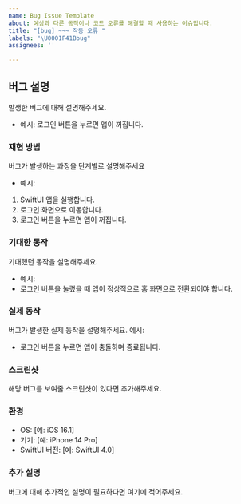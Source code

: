 ```yaml
---
name: Bug Issue Template
about: 예상과 다른 동작이나 코드 오류를 해결할 때 사용하는 이슈입니다.
title: "[bug] ~~~ 작동 오류 "
labels: "\U0001F41Bbug"
assignees: ''

---
```


## 버그 설명
발생한 버그에 대해 설명해주세요.
- 예시:
로그인 버튼을 누르면 앱이 꺼집니다. 

### 재현 방법
버그가 발생하는 과정을 단계별로 설명해주세요
- 예시: 
1. SwiftUI 앱을 실행합니다.
2. 로그인 화면으로 이동합니다.
3. 로그인 버튼을 누르면 앱이 꺼집니다.

### 기대한 동작
기대했던 동작을 설명해주세요.
- 예시:
- 로그인 버튼을 눌렀을 때 앱이 정상적으로 홈 화면으로 전환되어야 합니다.

### 실제 동작
버그가 발생한 실제 동작을 설명해주세요.
예시:
- 로그인 버튼을 누르면 앱이 충돌하며 종료됩니다.

### 스크린샷
해당 버그를 보여줄 스크린샷이 있다면 추가해주세요.

### 환경
- OS: [예: iOS 16.1]
- 기기: [예: iPhone 14 Pro]
- SwiftUI 버전: [예: SwiftUI 4.0]

### 추가 설명
버그에 대해 추가적인 설명이 필요하다면 여기에 적어주세요.
